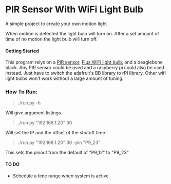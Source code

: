 # PIR Sensor With WiFi Light Bulb
A simple project to create your own motion light

When motion is detected the light bulb will turn on. After a set amount of time of no motion the light bulb will turn off.

#### Getting Started
This program relys on a [PIR sensor](http://www.amazon.com/Leegoal-Pyroelectric-Infrared-Motion-Detector/dp/B008AESDSY), [Flux WiFi light bulb](http://www.amazon.com/Flux-WiFi-Smart-Light-Bulb/dp/B00SGLKWQW), and a beaglebone black. Any PIR sensor could be used and a raspberry pi could also be used instead. Just have to switch the adafruit's BB library to rPI library. Other wifi light bulbs won't work without a large amount of tuning. 

### How To Run:
> ./run.py -h
 
Will give argument listings.
  
  > ./run.py "192.168.1.20" 30
   
Will set the IP and the offset of the shutoff time.

> ./run.py "192.168.1.20" 30 -pin "P9_23"
     
 This sets the pinout from the default of "P9_12" to "P9_23"

#### TO DO
 * Schedule a time range when system is active
